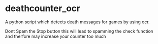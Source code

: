 # deathcounter_ocr

A python script which detects death messages for games by using ocr.

Dont Spam the Stop button this will lead to spamming the check function and therfore may increase your counter too much
